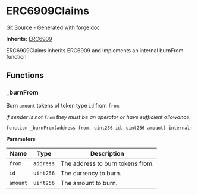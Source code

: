 # ERC6909Claims
[Git Source](https://github.com/uniswap/v4-core/blob/80311e34080fee64b6fc6c916e9a51a437d0e482/src/ERC6909Claims.sol) - Generated with [forge doc](https://book.getfoundry.sh/reference/forge/forge-doc)

**Inherits:**
[ERC6909](contracts/v4/reference/core/ERC6909.md)

ERC6909Claims inherits ERC6909 and implements an internal burnFrom function


## Functions
### _burnFrom

Burn `amount` tokens of token type `id` from `from`.

*if sender is not `from` they must be an operator or have sufficient allowance.*


```solidity
function _burnFrom(address from, uint256 id, uint256 amount) internal;
```
**Parameters**

|Name|Type|Description|
|----|----|-----------|
|`from`|`address`|The address to burn tokens from.|
|`id`|`uint256`|The currency to burn.|
|`amount`|`uint256`|The amount to burn.|


